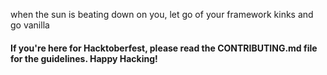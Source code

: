 when the sun is beating down on you, let go of your framework kinks and go vanilla 

#### If you're here for Hacktoberfest, please read the CONTRIBUTING.md file for the guidelines. Happy Hacking!